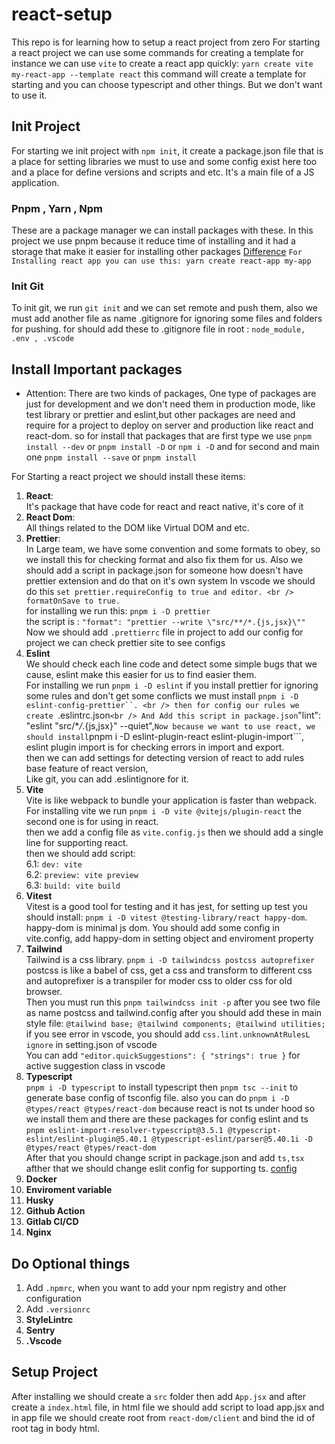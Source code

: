 # react-setup

This repo is for learning how to setup a react project from zero
For starting a react project we can use some commands for creating a template for instance we can use `vite` to create a react app quickly:
`yarn create vite my-react-app --template react`
this command will create a template for starting and you can choose typescript and other things.
But we don't want to use it.

## Init Project

For starting we init project with `npm init`, it create a package.json file that is a place for setting libraries we must to use and some config exist here too and a place for define versions and scripts and etc. It's a main file of a JS application.

### Pnpm , Yarn , Npm

These are a package manager we can install packages with these.
In this project we use pnpm because it reduce time of installing and it had a storage that make it easier for installing other packages [Difference](https://github.com/tmohammad78/learning/tree/main/frontend/node-module)
`For Installing react app you can use this: yarn create react-app my-app`

### Init Git

To init git, we run `git init` and we can set remote and push them, also we must add another file as name .gitignore for ignoring some files and folders for pushing. for should add these to .gitignore file in root :
`node_module, .env , .vscode `

## Install Important packages

- Attention:
  There are two kinds of packages, One type of packages are just for development and we don't need them in production mode, like test library or prettier and eslint,but other packages are need and require for a project to deploy on server and production like react and react-dom. so for install that packages that are first type we use `pnpm install --dev` or `pnpm install -D` or `npm i -D` and for second and main one `pnpm install --save` or `pnpm install`

For Starting a react project we should install these items:

1. <b>React</b>:<br /> It's package that have code for react and react native, it's core of it
2. <b>React Dom</b>:<br /> All things related to the DOM like Virtual DOM and etc.
3. <b>Prettier</b>:<br />
   In Large team, we have some convention and some formats to obey, so we install this for checking format and also fix them for us. Also we should add a script in package.json for someone how doesn't have prettier extension and do that on it's own system
   In vscode we should do this `set prettier.requireConfig to true and editor. <br />
formatOnSave to true.` <br />
   for installing we run this: `pnpm i -D prettier` <br />
   the script is : `"format": "prettier --write \"src/**/*.{js,jsx}\""` <br />
   Now we should add `.prettierrc` file in project to add our config for project
   we can check prettier site to see configs
4. <b>Eslint</b><br />
   We should check each line code and detect some simple bugs that we cause, eslint make this easier for us to find easier them. <br />
   For installing we run `pnpm i -D eslint` if you install prettier for ignoring some rules and don't get some conflicts we must install `pnpm i -D eslint-config-prettier``. <br />
then for config our rules we create `.eslintrc.json`<br />
And Add this script in package.json`"lint": "eslint \"src/\*_/_.{js,jsx}\" --quiet",`Now because we want to use react, we should install`pnpm i -D eslint-plugin-react eslint-plugin-import```, eslint plugin import is for checking errors in import and export. <br />
   then we can add settings for detecting version of react to add rules base feature of react version, <br />
   Like git, you can add .eslintignore for it.
5. <b>Vite</b><br />
   Vite is like webpack to bundle your application is faster than webpack. <br />
   For installing vite we run `pnpm i -D vite @vitejs/plugin-react` the second one is for using in react. <br />
   then we add a config file as `vite.config.js` then we should add a single line for supporting react. <br />
   then we should add script: <br />
   6.1: `dev: vite` <br />
   6.2: `preview: vite preview` <br />
   6.3: `build: vite build` <br />
6. <b>Vitest</b> <br />
   Vitest is a good tool for testing and it has jest, for setting up test you should install: `pnpm i -D vitest @testing-library/react happy-dom`.
   happy-dom is minimal js dom. You should add some config in vite.config, add happy-dom in setting object and enviroment property
7. <b>Tailwind</b><br />
   Tailwind is a css library. `pnpm i -D tailwindcss postcss autoprefixer` <br />
   postcss is like a babel of css, get a css and transform to different css and autoprefixer is a transpiler for moder css to older css for old browser. <br />
   Then you must run this `pnpm tailwindcss init -p` after you see two file as name postcss and tailwind.config after you should add these in main style file:
   `@tailwind base; @tailwind components; @tailwind utilities;` <br />
   if you see error in vscode, you should add `css.lint.unknownAtRulesL ignore` in setting.json of vscode <br />
   You can add `"editor.quickSuggestions": { "strings": true }` for active suggestion class in vscode
8. <b>Typescript</b> <br />
   `pnpm i -D typescript` to install typescript then `pnpm tsc --init` to generate base config of tsconfig file. also you can do `pnpm i -D @types/react @types/react-dom` because react is not ts under hood so we install them and there are these packages for config eslint and ts `pnpm eslint-import-resolver-typescript@3.5.1 @typescript-eslint/eslint-plugin@5.40.1 @typescript-eslint/parser@5.40.1i -D @types/react @types/react-dom` <br />
   After that you should change script in package.json and add `ts,tsx` afther that we should change eslit config for supporting ts. [config](https://react-v8.holt.courses/lessons/typescript/typescript-and-eslint)
9. <b>Docker</b>
10. <b>Enviroment variable</b>
11. <b>Husky</b>
12. <b>Github Action</b>
13. <b>Gitlab CI/CD</b>
14. <b>Nginx</b>

## Do Optional things

1. Add `.npmrc`, when you want to add your npm registry and other configuration
2. Add `.versionrc`
3. <b>StyleLintrc</b>
4. <b>Sentry</b>
5. <b>.Vscode</b>

## Setup Project

After installing we should create a `src` folder then add `App.jsx` and after
create a `index.html` file, in html file we should add script to load app.jsx and in app file we should create root from `react-dom/client` and bind the id of root tag in body html.
